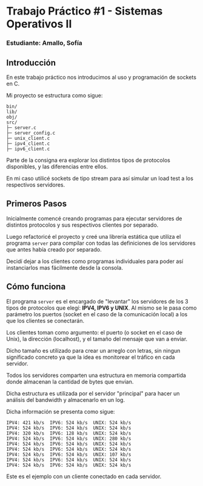# Trabajo Práctico #1 - Sistemas Operativos II
### Estudiante: Amallo, Sofía

## Introducción
En este trabajo práctico nos introducimos al uso y programación de sockets en C. 

Mi proyecto se estructura como sigue:
```
bin/
lib/
obj/
src/
├─ server.c
├─ server_config.c
├─ unix_client.c
├─ ipv4_client.c
├─ ipv6_client.c
```

Parte de la consigna era explorar los distintos tipos de protocolos disponibles, y las diferencias entre ellos.

En mi caso utilicé sockets de tipo stream para así simular un load test a los respectivos servidores.

## Primeros Pasos
Inicialmente comencé creando programas para ejecutar servidores de distintos protocolos y sus respectivos clientes por separado.

Luego refactoricé el proyecto y creé una librería estática que utiliza el programa `server` para compilar con todas las definiciones de los servidores que antes había creado por separado.

Decidí dejar a los clientes como programas individuales para poder así instanciarlos mas fácilmente desde la consola.

## Cómo funciona
El programa `server` es el encargado de "levantar" los servidores de los 3 tipos de protocolos que elegí: **IPV4, IPV6 y UNIX**. 
Al mismo se le pasa como parámetro los puertos (socket en el caso de la comunicación local) a los que los clientes se conectarán.

Los clientes toman como argumento: el puerto (o socket en el caso de Unix), la dirección (localhost), y el tamaño del mensaje que van a enviar.

Dicho tamaño es utilizado para crear un arreglo con letras, sin ningun significado concreto ya que la idea es monitorear el tráfico en cada servidor.

Todos los servidores comparten una estructura en memoria compartida donde almacenan la cantidad de bytes que envian.

Dicha estructura es utilizada por el servidor "principal" para hacer un análisis del bandwidth y almacenarlo en un log.

Dicha información se presenta como sigue:
```
IPV4: 421 kb/s	IPV6: 524 kb/s	UNIX: 524 kb/s 	
IPV4: 524 kb/s	IPV6: 524 kb/s	UNIX: 524 kb/s 	
IPV4: 320 kb/s	IPV6: 128 kb/s	UNIX: 524 kb/s 	
IPV4: 524 kb/s	IPV6: 524 kb/s	UNIX: 280 kb/s 	
IPV4: 524 kb/s	IPV6: 524 kb/s	UNIX: 524 kb/s 	
IPV4: 524 kb/s	IPV6: 524 kb/s	UNIX: 524 kb/s 	
IPV4: 524 kb/s	IPV6: 524 kb/s	UNIX: 107 kb/s 	
IPV4: 524 kb/s	IPV6: 524 kb/s	UNIX: 524 kb/s 	
IPV4: 524 kb/s	IPV6: 524 kb/s	UNIX: 524 kb/s 	
```

Este es el ejemplo con un cliente conectado en cada servidor.